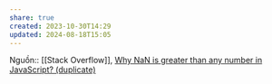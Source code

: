```yaml
---
share: true
created: 2023-10-30T14:29
updated: 2024-08-18T15:05
---
```

Nguồn:: [[Stack Overflow]], [Why NaN is greater than any number in JavaScript? (duplicate)](https://stackoverflow.com/a/26982909/3416774)